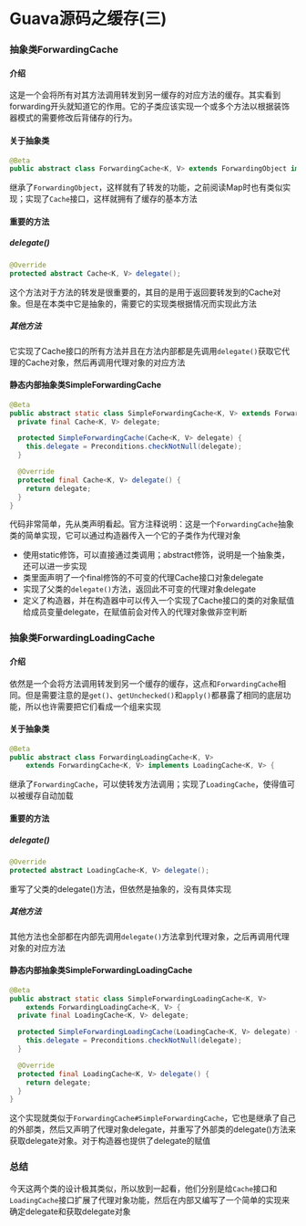 # Guava源码之缓存(三)

### 抽象类ForwardingCache

#### 介绍

这是一个会将所有对其方法调用转发到另一缓存的对应方法的缓存。其实看到forwarding开头就知道它的作用。它的子类应该实现一个或多个方法以根据装饰器模式的需要修改后背储存的行为。

#### 关于抽象类

```java
@Beta
public abstract class ForwardingCache<K, V> extends ForwardingObject implements Cache<K, V> {
```

继承了`ForwardingObject`，这样就有了转发的功能，之前阅读Map时也有类似实现；实现了`Cache`接口，这样就拥有了缓存的基本方法

#### 重要的方法

##### delegate()

```java
@Override
protected abstract Cache<K, V> delegate();
```

这个方法对于方法的转发是很重要的，其目的是用于返回要转发到的Cache对象。但是在本类中它是抽象的，需要它的实现类根据情况而实现此方法

##### 其他方法

它实现了Cache接口的所有方法并且在方法内部都是先调用`delegate()`获取它代理的Cache对象，然后再调用代理对象的对应方法

#### 静态内部抽象类SimpleForwardingCache

```java
@Beta
public abstract static class SimpleForwardingCache<K, V> extends ForwardingCache<K, V> {
  private final Cache<K, V> delegate;

  protected SimpleForwardingCache(Cache<K, V> delegate) {
    this.delegate = Preconditions.checkNotNull(delegate);
  }

  @Override
  protected final Cache<K, V> delegate() {
    return delegate;
  }
}
```

代码非常简单，先从类声明看起。官方注释说明：这是一个`ForwardingCache`抽象类的简单实现，它可以通过构造器传入一个它的子类作为代理对象

- 使用static修饰，可以直接通过类调用；abstract修饰，说明是一个抽象类，还可以进一步实现
- 类里面声明了一个final修饰的不可变的代理Cache接口对象delegate
- 实现了父类的`delegate()`方法，返回此不可变的代理对象delegate
- 定义了构造器，并在构造器中可以传入一个实现了Cache接口的类的对象赋值给成员变量delegate，在赋值前会对传入的代理对象做非空判断



### 抽象类ForwardingLoadingCache

#### 介绍

依然是一个会将方法调用转发到另一个缓存的缓存，这点和`ForwardingCache`相同。但是需要注意的是`get()`、`getUnchecked()`和`apply()`都暴露了相同的底层功能，所以也许需要把它们看成一个组来实现

#### 关于抽象类

```java
@Beta
public abstract class ForwardingLoadingCache<K, V>
    extends ForwardingCache<K, V> implements LoadingCache<K, V> {
```

继承了`ForwardingCache`，可以使转发方法调用；实现了`LoadingCache`，使得值可以被缓存自动加载

#### 重要的方法

##### delegate()

```java
@Override
protected abstract LoadingCache<K, V> delegate();
```

重写了父类的delegate()方法，但依然是抽象的，没有具体实现

##### 其他方法

其他方法也全部都在内部先调用`delegate()`方法拿到代理对象，之后再调用代理对象的对应方法

#### 静态内部抽象类SimpleForwardingLoadingCache

```java
@Beta
public abstract static class SimpleForwardingLoadingCache<K, V>
    extends ForwardingLoadingCache<K, V> {
  private final LoadingCache<K, V> delegate;

  protected SimpleForwardingLoadingCache(LoadingCache<K, V> delegate) {
    this.delegate = Preconditions.checkNotNull(delegate);
  }

  @Override
  protected final LoadingCache<K, V> delegate() {
    return delegate;
  }
}
```

这个实现就类似于`ForwardingCache#SimpleForwardingCache`，它也是继承了自己的外部类，然后又声明了代理对象delegate，并重写了外部类的delegate()方法来获取delegate对象。对于构造器也提供了delegate的赋值

### 总结

今天这两个类的设计极其类似，所以放到一起看，他们分别是给`Cache`接口和`LoadingCache`接口扩展了代理对象功能，然后在内部又编写了一个简单的实现来确定delegate和获取delegate对象